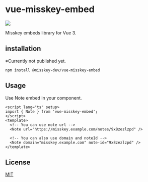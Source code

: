 # vue-misskey-embed

[![][mit-badge]][mit]

Misskey embeds library for Vue 3.

## installation

※Currently not published yet.

```shell
npm install @misskey-dev/vue-misskey-embed
```

## Usage

Use Note embed in your component.

```vue
<script lang="ts" setup>
import { Note } from 'vue-misskey-embed';
</script>
<template>
  <!-- You can use note url -->
  <Note url="https://misskey.example.com/notes/9x8zezlzpd" />

  <!-- You can also use domain and noteId -->
  <Note domain="misskey.example.com" note-id="9x8zezlzpd" />
</template>
```

## License

[MIT](LICENSE)

[mit]: http://opensource.org/licenses/MIT
[mit-badge]: https://img.shields.io/badge/license-MIT-444444.svg?style=flat-square
